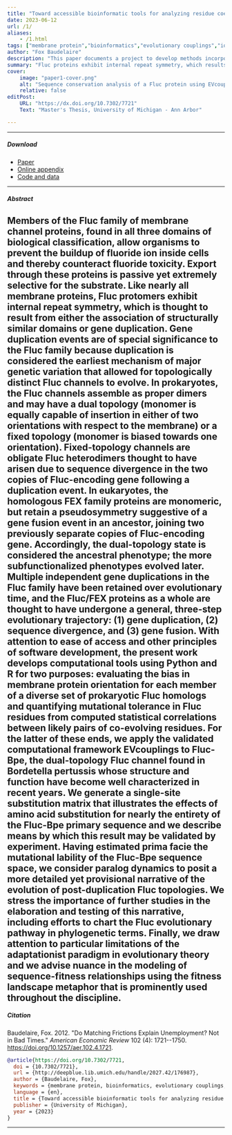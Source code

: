 ```yaml
---
title: "Toward accessible bioinformatic tools for analyzing residue coevolution and sequence-fitness relationships in Fluc family proteins" 
date: 2023-06-12
url: /1/
aliases: 
    - /1.html
tags: ["membrane protein","bioinformatics","evolutionary couplings","ion channel","fitness landscape", "structural biology"]
author: "Fox Baudelaire"
description: "This paper documents a project to develop methods incorporating Python and R to explore the amenability of Fluc family proteins and their evolutionary history to bioinformatics. Deposited in the institutional repository of the University of Michigan, 2023." 
summary: "Fluc proteins exhibit internal repeat symmetry, which results from structurally similar domain association or gene duplication, a pivotal mechanism for the evolution of distinct Fluc channels. Here, computational tools were developed for assessing membrane protein orientation bias in prokaryotic Fluc homologs and quantifying mutational tolerance in Fluc residues using EVcouplings for a dual-topology Fluc channel." 
cover:
    image: "paper1-cover.png"
    alt: "Sequence conservation analysis of a Fluc protein using EVcouplings, a computational package for coevolutionary analysis developed by D. Marks et al."
    relative: false
editPost:
    URL: "https://dx.doi.org/10.7302/7721"
    Text: "Master's Thesis, University of Michigan - Ann Arbor"

---
```


---

##### Download

+ [Paper](/1.pdf)
+ [Online appendix](/1a.pdf)
+ [Code and data](https://github.com/pmichaillat/job-rationing)

---

##### Abstract

Members of the Fluc family of membrane channel proteins, found in all three domains of biological classification, allow organisms to prevent the buildup of fluoride ion inside cells and thereby counteract fluoride toxicity. Export through these proteins is passive yet extremely selective for the substrate. Like nearly all membrane proteins, Fluc protomers exhibit internal repeat symmetry, which is thought to result from either the association of structurally similar domains or gene duplication. Gene duplication events are of special significance to the Fluc family because duplication is considered the earliest mechanism of major genetic variation that allowed for topologically distinct Fluc channels to evolve. In prokaryotes, the Fluc channels assemble as proper dimers and may have a dual topology (monomer is equally capable of insertion in either of two orientations with respect to the membrane) or a fixed topology (monomer is biased towards one orientation). Fixed-topology channels are obligate Fluc heterodimers thought to have arisen due to sequence divergence in the two copies of Fluc-encoding gene following a duplication event. In eukaryotes, the homologous FEX family proteins are monomeric, but retain a pseudosymmetry suggestive of a gene fusion event in an ancestor, joining two previously separate copies of Fluc-encoding gene. Accordingly, the dual-topology state is considered the ancestral phenotype; the more subfunctionalized phenotypes evolved later. Multiple independent gene duplications in the Fluc family have been retained over evolutionary time, and the Fluc/FEX proteins as a whole are thought to have undergone a general, three-step evolutionary trajectory: (1) gene duplication, (2) sequence divergence, and (3) gene fusion. With attention to ease of access and other principles of software development, the present work develops computational tools using Python and R for two purposes: evaluating the bias in membrane protein orientation for each member of a diverse set of prokaryotic Fluc homologs and quantifying mutational tolerance in Fluc residues from computed statistical correlations between likely pairs of co-evolving residues. For the latter of these ends, we apply the validated computational framework EVcouplings to Fluc-Bpe, the dual-topology Fluc channel found in Bordetella pertussis whose structure and function have become well characterized in recent years. We generate a single-site substitution matrix that illustrates the effects of amino acid substitution for nearly the entirety of the Fluc-Bpe primary sequence and we describe means by which this result may be validated by experiment. Having estimated prima facie the mutational lability of the Fluc-Bpe sequence space, we consider paralog dynamics to posit a more detailed yet provisional narrative of the evolution of post-duplication Fluc topologies. We stress the importance of further studies in the elaboration and testing of this narrative, including efforts to chart the Fluc evolutionary pathway in phylogenetic terms. Finally, we draw attention to particular limitations of the adaptationist paradigm in evolutionary theory and we advise nuance in the modeling of sequence-fitness relationships using the fitness landscape metaphor that is prominently used throughout the discipline.
---

<!---
##### Figure 5: Rationing and frictional unemployment in the United States, 1964--2009

![](/1f.png)

---
--->

##### Citation

Baudelaire, Fox. 2012. "Do Matching Frictions Explain Unemployment? Not in Bad Times." *American Economic Review* 102 (4): 1721--1750. https://doi.org/10.1257/aer.102.4.1721.

```BibTeX
@article{https://doi.org/10.7302/7721,
  doi = {10.7302/7721},
  url = {http://deepblue.lib.umich.edu/handle/2027.42/176987},
  author = {Baudelaire, Fox},
  keywords = {membrane protein, bioinformatics, evolutionary couplings, ion channel, fitness landscape, structural biology, Biology, Science},
  language = {en},
  title = {Toward accessible bioinformatic tools for analyzing residue coevolution and sequence-fitness relationships in Fluc family proteins},
  publisher = {University of Michigan},
  year = {2023}
}
```

---
<!---

##### Related material

+ [Presentation slides](/1p.pdf)
+ [A Model of Unemployment with Matching Frictions and Job Rationing](https://escholarship.org/uc/item/7jr3m96r) – My PhD dissertation at UC Berkeley is the basis for this paper.
+ [Jobs in a Recession](https://cep.lse.ac.uk/pubs/download/cp365.pdf) – This CentrePiece column describes the paper's model of the labor market and discusses the model's implications for policies in recessions.

--->
